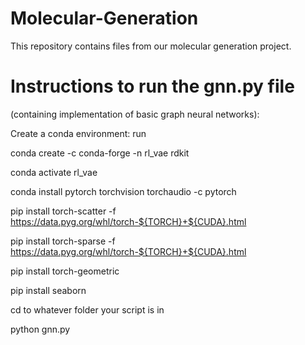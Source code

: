 # Molecular-Generation

This repository contains files from our molecular generation project. 

# Instructions to run the gnn.py file 
(containing implementation of basic graph neural networks):

Create a conda environment: run

conda create -c conda-forge -n rl_vae rdkit

conda activate rl_vae

conda install pytorch torchvision torchaudio -c pytorch

pip install torch-scatter -f https://data.pyg.org/whl/torch-${TORCH}+${CUDA}.html

pip install torch-sparse -f https://data.pyg.org/whl/torch-${TORCH}+${CUDA}.html

pip install torch-geometric

pip install seaborn

cd to whatever folder your script is in

python gnn.py

